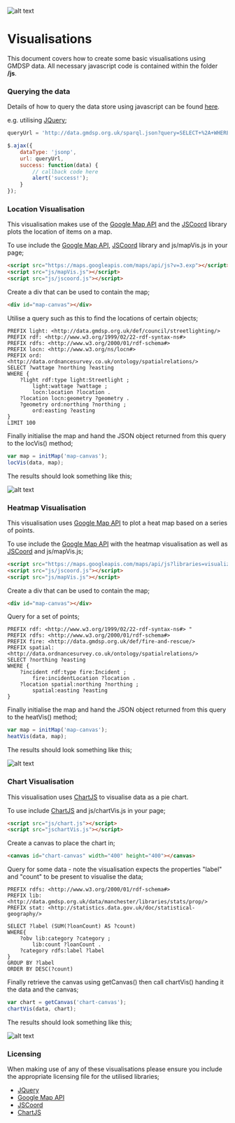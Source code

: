 ![alt text](https://github.com/GMDSP-Linked-Data/PhaseTwo/blob/master/Visualisations/img/logo.png "GMDSP")
# Visualisations

This document covers how to create some basic visualisations using GMDSP data. All necessary javascript code is contained within the folder **/js**.

### Querying the data
Details of how to query the data store using javascript can be found [here](http://data.gmdsp.org.uk/docs#json-p).

e.g. utilising [JQuery](http://jquery.com/);
```javascript
queryUrl = 'http://data.gmdsp.org.uk/sparql.json?query=SELECT+%2A+WHERE+%7B%3Fs+%3Fp+%3Fo%7D+LIMIT+10'

$.ajax({
	dataType: 'jsonp',
	url: queryUrl,
	success: function(data) {
		// callback code here
		alert('success!');
	}
});
```

### Location Visualisation
This visualisation makes use of the [Google Map API](https://developers.google.com/maps/) and the [JSCoord](http://www.jstott.me.uk/jscoord/) library plots the location of items on a map.

To use include the [Google Map API](https://developers.google.com/maps/), [JSCoord](http://www.jstott.me.uk/jscoord/) library and js/mapVis.js in your page;
```html
<script src="https://maps.googleapis.com/maps/api/js?v=3.exp"></script>
<script src="js/mapVis.js"></script>
<script src="js/jscoord.js"></script>
```

Create a div that can be used to contain the map;
```html
<div id="map-canvas"></div>
```

Utilise a query such as this to find the locations of certain objects;
```sparql
PREFIX light: <http://data.gmdsp.org.uk/def/council/streetlighting/>
PREFIX rdf: <http://www.w3.org/1999/02/22-rdf-syntax-ns#>
PREFIX rdfs: <http://www.w3.org/2000/01/rdf-schema#>
PREFIX locn: <http://www.w3.org/ns/locn#>
PREFIX ord: <http://data.ordnancesurvey.co.uk/ontology/spatialrelations/>
SELECT ?wattage ?northing ?easting
WHERE {
	?light rdf:type light:Streetlight ;
		light:wattage ?wattage ;
		locn:location ?location .
	?location locn:geometry ?geometry .
	?geometry ord:northing ?northing ;
		ord:easting ?easting
}
LIMIT 100
```

Finally initialise the map and hand the JSON object returned from this query to the locVis() method;
```javascript
var map = initMap('map-canvas');
locVis(data, map);
```

The results should look something like this;

![alt text](https://github.com/GMDSP-Linked-Data/PhaseTwo/blob/master/Visualisations/img/location.png "Location Visualisation")

### Heatmap Visualisation
This visualisation uses [Google Map API](https://developers.google.com/maps/) to plot a heat map based on a series of points.

To use include the [Google Map API](https://developers.google.com/maps/) with the heatmap visualisation as well as [JSCoord](http://www.jstott.me.uk/jscoord/) and js/mapVis.js;
```html
<script src="https://maps.googleapis.com/maps/api/js?libraries=visualization&sensor=true_or_false"></script>
<script src="js/jscoord.js"></script>
<script src="js/mapVis.js"></script>
```

Create a div that can be used to contain the map;
```html
<div id="map-canvas"></div>
```

Query for a set of points;
```sparql
PREFIX rdf: <http://www.w3.org/1999/02/22-rdf-syntax-ns#> "
PREFIX rdfs: <http://www.w3.org/2000/01/rdf-schema#>
PREFIX fire: <http://data.gmdsp.org.uk/def/fire-and-rescue/>
PREFIX spatial: <http://data.ordnancesurvey.co.uk/ontology/spatialrelations/>
SELECT ?northing ?easting
WHERE {
	?incident rdf:type fire:Incident ;
		fire:incidentLocation ?location .
	?location spatial:northing ?northing ;
		spatial:easting ?easting
}
```

Finally initialise the map and hand the JSON object returned from this query to the heatVis() method;
```javascript
var map = initMap('map-canvas');
heatVis(data, map);
```

The results should look something like this;

![alt text](https://github.com/GMDSP-Linked-Data/PhaseTwo/blob/master/Visualisations/img/heatmap.png "Heatmap Visualisation")

### Chart Visualisation
This visualisation uses [ChartJS](http://www.chartjs.org/) to visualise data as a pie chart.

To use include [ChartJS](http://www.chartjs.org/) and js/chartVis.js in your page;
```html
<script src="js/chart.js"></script>
<script src="jschartVis.js"></script>
```

Create a canvas to place the chart in;
```html
<canvas id="chart-canvas" width="400" height="400"></canvas>
```

Query for some data - note the visualisation expects the properties "label" and "count" to be present to visualise the data;
```sparql
PREFIX rdfs: <http://www.w3.org/2000/01/rdf-schema#>
PREFIX lib: <http://data.gmdsp.org.uk/data/manchester/libraries/stats/prop/>
PREFIX stat: <http://statistics.data.gov.uk/doc/statistical-geography/>

SELECT ?label (SUM(?loanCount) AS ?count)
WHERE{
	?obv lib:category ?category ;
		lib:count ?loanCount .
	?category rdfs:label ?label
}
GROUP BY ?label
ORDER BY DESC(?count)
```

Finally retrieve the canvas using getCanvas() then call chartVis() handing it the data and the canvas;
```javascript
var chart = getCanvas('chart-canvas');
chartVis(data, chart);
```

The results should look something like this;

![alt text](https://github.com/GMDSP-Linked-Data/PhaseTwo/blob/master/Visualisations/img/piechart.png "Chart Visualisation")


### Licensing
When making use of any of these visualisations please ensure you include the appropriate licensing file for the utilised libraries;
* [JQuery](http://jquery.com/)
* [Google Map API](https://developers.google.com/maps/)
* [JSCoord](http://www.jstott.me.uk/jscoord/)
* [ChartJS](http://www.chartjs.org/)